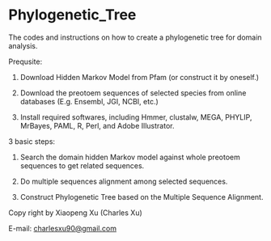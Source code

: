 Phylogenetic_Tree
=================

The codes and instructions on how to create a phylogenetic tree for domain analysis.

Prequsite: 

1. Download Hidden Markov Model from Pfam (or construct it by oneself.)

2. Download the preotoem sequences of selected species from online databases (E.g. Ensembl, JGI, NCBI, etc.)

3. Install required softwares, including Hmmer, clustalw, MEGA, PHYLIP, MrBayes, PAML, R, Perl, and Adobe Illustrator.

3 basic steps:

1. Search the domain hidden Markov model against whole preotoem sequences to get related sequences.

2. Do multiple sequences alignment among selected sequences.

3. Construct Phylogenetic Tree based on the Multiple Sequence Alignment.


Copy right by Xiaopeng Xu (Charles Xu)

E-mail: charlesxu90@gmail.com
